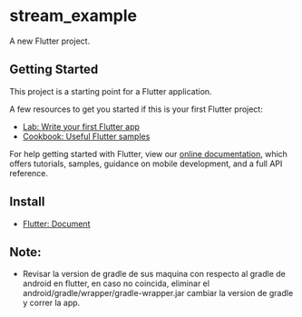 # stream_example

A new Flutter project.

## Getting Started

This project is a starting point for a Flutter application.

A few resources to get you started if this is your first Flutter project:

- [Lab: Write your first Flutter app](https://flutter.dev/docs/get-started/codelab)
- [Cookbook: Useful Flutter samples](https://flutter.dev/docs/cookbook)

For help getting started with Flutter, view our
[online documentation](https://flutter.dev/docs), which offers tutorials, samples, guidance on
mobile development, and a full API reference.

## Install

- [Flutter: Document ](https://docs.flutter.dev/get-started/install/linux)

## Note:
- Revisar la version de gradle de sus maquina con respecto al gradle de android en flutter, en caso no coincida, eliminar el android/gradle/wrapper/gradle-wrapper.jar
cambiar la version de gradle y correr la app.